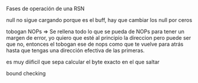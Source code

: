 Fases de operación de una RSN



null no sigue cargando porque es el buff, hay que cambiar los null por ceros 

tobogan NOPs => Se rellena todo lo que se pueda de NOPs para tener un margen de error, yo quiero que esté al principio la direccion pero puede ser que no, entonces el tobogan ese de nops como que te vuelve para atrás hasta que tengas una dirección efectiva de las primeras. 

es muy diificil que sepa calcular el byte exacto en el que saltar

bound checking